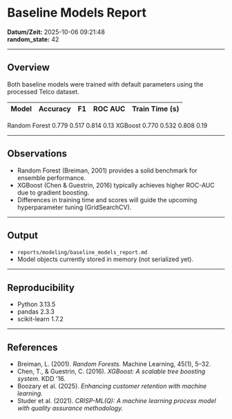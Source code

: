 # Baseline Models Report

**Datum/Zeit:** 2025-10-06 09:21:48  
**random_state:** 42  

---

## Overview
Both baseline models were trained with default parameters using the processed Telco dataset.

| Model | Accuracy | F1 | ROC AUC | Train Time (s) |
|--------|----------:|---:|---:|---------------:|
Random Forest 0.779 0.517 0.814 0.13
      XGBoost 0.770 0.532 0.808 0.19

---

## Observations
- Random Forest (Breiman, 2001) provides a solid benchmark for ensemble performance.  
- XGBoost (Chen & Guestrin, 2016) typically achieves higher ROC-AUC due to gradient boosting.  
- Differences in training time and scores will guide the upcoming hyperparameter tuning (GridSearchCV).  

---

## Output
- `reports/modeling/baseline_models_report.md`  
- Model objects currently stored in memory (not serialized yet).  

---

## Reproducibility
- Python 3.13.5  
- pandas 2.3.3  
- scikit-learn 1.7.2

---

## References
- Breiman, L. (2001). *Random Forests.* Machine Learning, 45(1), 5–32.  
- Chen, T., & Guestrin, C. (2016). *XGBoost: A scalable tree boosting system.* KDD '16.  
- Boozary et al. (2025). *Enhancing customer retention with machine learning.*  
- Studer et al. (2021). *CRISP-ML(Q): A machine learning process model with quality assurance methodology.*
